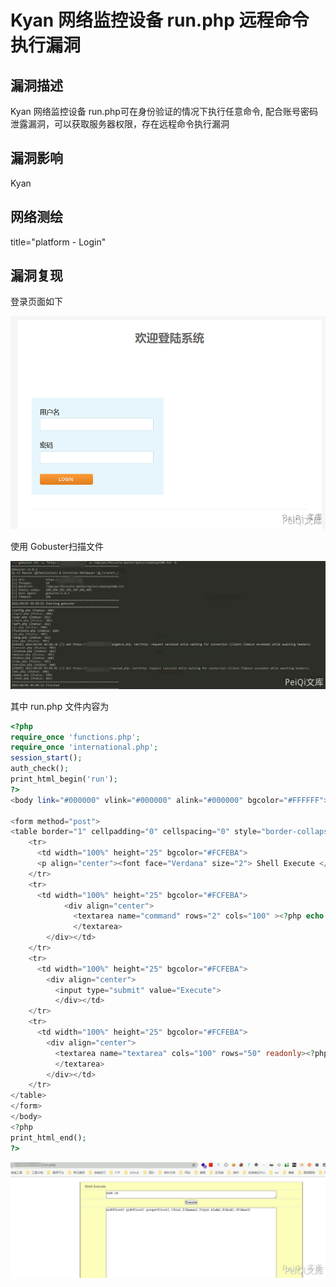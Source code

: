 # Kyan 网络监控设备 run.php 远程命令执行漏洞

## 漏洞描述

Kyan 网络监控设备 run.php可在身份验证的情况下执行任意命令, 配合账号密码泄露漏洞，可以获取服务器权限，存在远程命令执行漏洞

## 漏洞影响

<a-checkbox checked>Kyan</a-checkbox></br>

## 网络测绘

<a-checkbox checked>title="platform - Login"</a-checkbox></br>

## 漏洞复现

登录页面如下



![img](../../../.vuepress/public/img/ky-1-20220314122840034.png)



使用 Gobuster扫描文件



![img](../../../.vuepress/public/img/image-20210605093752342.png)



其中 run.php 文件内容为



```php
<?php 
require_once 'functions.php';
require_once 'international.php';
session_start();
auth_check();
print_html_begin('run');
?>
<body link="#000000" vlink="#000000" alink="#000000" bgcolor="#FFFFFF">

<form method="post">
<table border="1" cellpadding="0" cellspacing="0" style="border-collapse: collapse" width="100%" id="AutoNumber1" height="25" bordercolor="#000000">
    <tr>
      <td width="100%" height="25" bgcolor="#FCFEBA">
      <p align="center"><font face="Verdana" size="2"> Shell Execute </font></td>
    </tr>
    <tr>
      <td width="100%" height="25" bgcolor="#FCFEBA">
            <div align="center">
              <textarea name="command" rows="2" cols="100" ><?php echo $_POST['command']; ?>
              </textarea> 
        </div></td>
    </tr>
    <tr>
      <td width="100%" height="25" bgcolor="#FCFEBA">
        <div align="center">
          <input type="submit" value="Execute">
          </div></td>
    </tr>
    <tr>
      <td width="100%" height="25" bgcolor="#FCFEBA">
        <div align="center">
          <textarea name="textarea" cols="100" rows="50" readonly><?php @$output = system(trim($_POST['command'])); ?>
          </textarea>
        </div></td>
    </tr>
</table>
</form>
</body> 
<?php
print_html_end(); 
?>
```



![img](../../../.vuepress/public/img/image-20210605103631166.png)